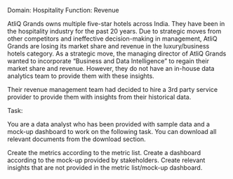 Domain: Hospitality Function: Revenue

AtliQ Grands owns multiple five-star hotels across India. They have been in the hospitality industry for the past 20 years. Due to strategic moves from other competitors and ineffective decision-making in management, AtliQ Grands are losing its market share and revenue in the luxury/business hotels category. As a strategic move, the managing director of AtliQ Grands wanted to incorporate “Business and Data Intelligence” to regain their market share and revenue. However, they do not have an in-house data analytics team to provide them with these insights.

Their revenue management team had decided to hire a 3rd party service provider to provide them with insights from their historical data.

Task:

You are a data analyst who has been provided with sample data and a mock-up dashboard to work on the following task. You can download all relevant documents from the download section.

Create the metrics according to the metric list. Create a dashboard according to the mock-up provided by stakeholders. Create relevant insights that are not provided in the metric list/mock-up dashboard.
